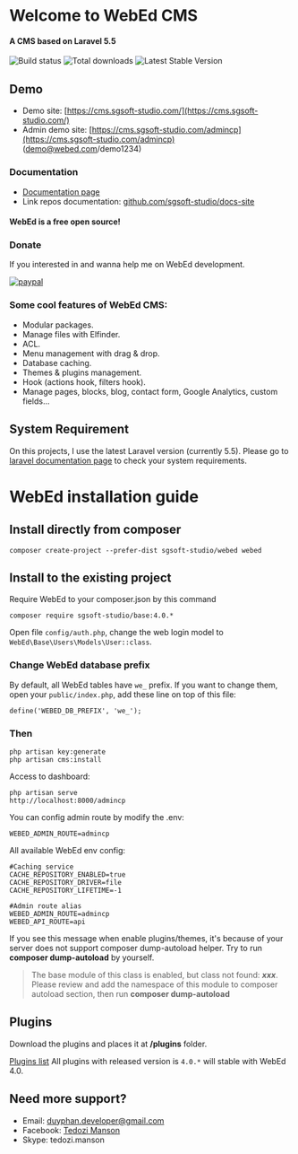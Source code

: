 # Welcome to WebEd CMS
#### A CMS based on Laravel 5.5
![Build status](https://travis-ci.org/sgsoft-studio/webed.svg)
![Total downloads](https://poser.pugx.org/sgsoft-studio/base/d/total.svg)
![Latest Stable Version](https://poser.pugx.org/sgsoft-studio/base/v/stable.svg)

## Demo
- Demo site: [https://cms.sgsoft-studio.com/](https://cms.sgsoft-studio.com/)
- Admin demo site: [https://cms.sgsoft-studio.com/admincp](https://cms.sgsoft-studio.com/admincp) (demo@webed.com/demo1234)

### Documentation
- [Documentation page](https://webed.sgsoft-studio.com/docs/3.1/overview)
- Link repos documentation: [github.com/sgsoft-studio/docs-site](https://github.com/sgsoft-studio/docs-site)

#### WebEd is a free open source!

### Donate
If you interested in and wanna help me on WebEd development.

[![paypal](https://www.paypalobjects.com/en_US/i/btn/btn_donateCC_LG.gif)](https://www.paypal.me/duyphan2502)

### Some cool features of WebEd CMS:
- Modular packages.
- Manage files with Elfinder.
- ACL.
- Menu management with drag & drop.
- Database caching.
- Themes & plugins management.
- Hook (actions hook, filters hook).
- Manage pages, blocks, blog, contact form, Google Analytics, custom fields...

## System Requirement
On this projects, I use the latest Laravel version (currently 5.5). 
Please go to [laravel documentation page](https://laravel.com/docs/5.5/installation) to check your system requirements.

# WebEd installation guide

## Install directly from composer
```
composer create-project --prefer-dist sgsoft-studio/webed webed
```

## Install to the existing project
Require WebEd to your composer.json by this command
```
composer require sgsoft-studio/base:4.0.*
```
Open file `config/auth.php`, change the web login model to `WebEd\Base\Users\Models\User::class`.

### Change WebEd database prefix
By default, all WebEd tables have `we_` prefix. If you want to change them, open your `public/index.php`, add these line on top of this file:
```
define('WEBED_DB_PREFIX', 'we_');
```

### Then
```
php artisan key:generate
php artisan cms:install
```

Access to dashboard:
```
php artisan serve
http://localhost:8000/admincp
```

You can config admin route by modify the .env:
```
WEBED_ADMIN_ROUTE=admincp
```

All available WebEd env config:
```
#Caching service
CACHE_REPOSITORY_ENABLED=true
CACHE_REPOSITORY_DRIVER=file
CACHE_REPOSITORY_LIFETIME=-1

#Admin route alias
WEBED_ADMIN_ROUTE=admincp
WEBED_API_ROUTE=api
```

If you see this message when enable plugins/themes, it's because of your server does not support composer dump-autoload
helper. Try to run **composer dump-autoload** by yourself.


>The base module of this class is enabled, but class not found: ***xxx***. Please review and add the namespace of this module to composer autoload section, then run **composer dump-autoload**


## Plugins
Download the plugins and places it at **/plugins** folder.

[Plugins list](https://github.com/webed-plugins)
All plugins with released version is `4.0.*` will stable with WebEd 4.0.

## Need more support?
- Email: [duyphan.developer@gmail.com](mailto:duyphan.developer@gmail.com)
- Facebook: [Tedozi Manson](https://www.facebook.com/duyphan.developer)
- Skype: tedozi.manson
